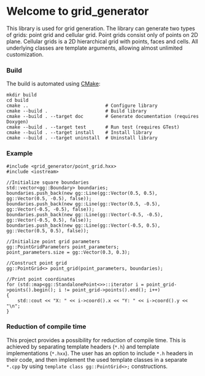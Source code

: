 # Welcome to grid_generator

This library is used for grid generation. The library can generate two types of grids: point grid and cellular grid. Point grids consist only of points on 2D plane. Cellular grids is a 2D hierarchical grid with points, faces and cells. All underlying classes are template arguments, allowing almost unlimited customization.

### Build
The build is automated using [CMake](https://cmake.org):
```
mkdir build
cd build
cmake ..							# Configure library
cmake --build .						# Build library
cmake --build . --target doc		# Generate documentation (requires Doxygen)
cmake --build . --target test		# Run test (requires GTest)
cmake --build . --target install	# Install library
cmake --build . --target uninstall	# Uninstall library
```

### Example
```
#include <grid_generator/point_grid.hxx>
#include <iostream>

//Initialize square boundaries
std::vector<gg::Boundary> boundaries;
boundaries.push_back(new gg::Line(gg::Vector(0.5, 0.5), gg::Vector(0.5, -0.5), false));
boundaries.push_back(new gg::Line(gg::Vector(0.5, -0.5), gg::Vector(-0.5, -0.5), false));
boundaries.push_back(new gg::Line(gg::Vector(-0.5, -0.5), gg::Vector(-0.5, 0.5), false));
boundaries.push_back(new gg::Line(gg::Vector(-0.5, 0.5), gg::Vector(0.5, 0.5), false));

//Initialize point grid parameters
gg::PointGridParameters point_parameters;
point_parameters.size = gg::Vector(0.3, 0.3);

//Construct point grid
gg::PointGrid<> point_grid(point_parameters, boundaries);

//Print point coordinates
for (std::map<gg::StandalonePoint<>>::iterator i = point_grid->points().begin(); i != point_grid->points().end(); i++)
{
	std::cout << "X: " << i->coord().x << "Y: " << i->coord().y << "\n";
}    
```

### Reduction of compile time
This project provides a possibility for reduction of compile time. This is achieved by separating template headers (`*.h`) and template implementations (`*.hxx`). The user has an option to include `*.h` headers in their code, and then implement the used template classes in a separate `*.cpp` by using `template class gg::PointGrid<>;` constructions.